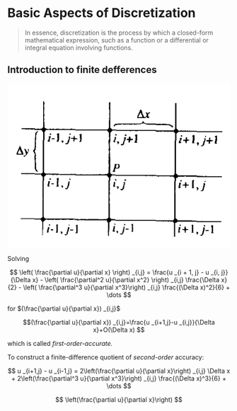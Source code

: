 # Basic Aspects of Discretization

> In essence, discretization is the process by which a closed-form mathematical expression, such as a function or a differential or integral equation involving functions.

## Introduction to finite defferences

![Taylor series about point(i,j)](image/BasicAspectsofDiscretization/1743155278026.png)

Solving

$$
\left( \frac{\partial u}{\partial x} \right) _{i,j} = \frac{u _{i + 1, j} - u _{i, j}}{\Delta x} - \left( \frac{\partial^2 u}{\partial x^2} \right) _{i,j} \frac{\Delta x}{2} - \left( \frac{\partial^3 u}{\partial x^3}\right) _{i,j} \frac{(\Delta x)^2}{6} + \dots
$$

for $(\frac{\partial u}{\partial x}) _{i,j}$

$$(\frac{\partial u}{\partial x}) _{i,j}=\frac{u _{i+1,j}-u _{i,j}}{\Delta x}+O(\Delta x)
$$

which is called *first-order-accurate.*

To construct a finite-difference quotient of *second-order* accuracy:

$$
u _{i+1,j} - u _{i-1,j} = 2\left(\frac{\partial u}{\partial x}\right) _{i,j} \Delta x + 2\left(\frac{\partial^3 u}{\partial x^3}\right) _{i,j} \frac{(\Delta x)^3}{6} + \dots
$$

$$
\left(\frac{\partial u}{\partial x}\right)
$$
